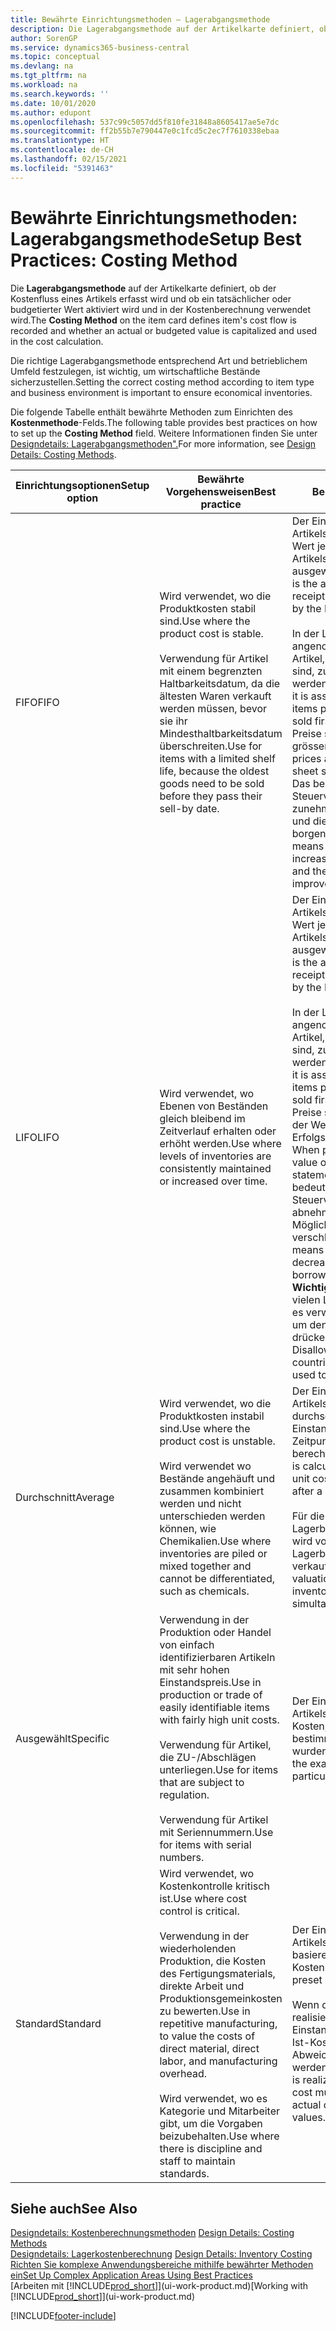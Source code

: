 ```yaml
---
title: Bewährte Einrichtungsmethoden – Lagerabgangsmethode
description: Die Lagerabgangsmethode auf der Artikelkarte definiert, ob der Kostenfluss eines Artikels erfasst wird und ob ein tatsächlicher oder budgetierter Wert aktiviert wird und in der Kostenberechnung verwendet wird.
author: SorenGP
ms.service: dynamics365-business-central
ms.topic: conceptual
ms.devlang: na
ms.tgt_pltfrm: na
ms.workload: na
ms.search.keywords: ''
ms.date: 10/01/2020
ms.author: edupont
ms.openlocfilehash: 537c99c5057dd5f810fe31848a8605417ae5e7dc
ms.sourcegitcommit: ff2b55b7e790447e0c1fcd5c2ec7f7610338ebaa
ms.translationtype: HT
ms.contentlocale: de-CH
ms.lasthandoff: 02/15/2021
ms.locfileid: "5391463"
---
```

# <a name="setup-best-practices-costing-method"></a><span data-ttu-id="e71a5-103">Bewährte Einrichtungsmethoden: Lagerabgangsmethode</span><span class="sxs-lookup"><span data-stu-id="e71a5-103">Setup Best Practices: Costing Method</span></span>

<span data-ttu-id="e71a5-104">Die **Lagerabgangsmethode** auf der Artikelkarte definiert, ob der Kostenfluss eines Artikels erfasst wird und ob ein tatsächlicher oder budgetierter Wert aktiviert wird und in der Kostenberechnung verwendet wird.</span><span class="sxs-lookup"><span data-stu-id="e71a5-104">The **Costing Method** on the item card defines item's cost flow is recorded and whether an actual or budgeted value is capitalized and used in the cost calculation.</span></span>  

 <span data-ttu-id="e71a5-105">Die richtige Lagerabgangsmethode entsprechend Art und betrieblichem Umfeld festzulegen, ist wichtig, um wirtschaftliche Bestände sicherzustellen.</span><span class="sxs-lookup"><span data-stu-id="e71a5-105">Setting the correct costing method according to item type and business environment is important to ensure economical inventories.</span></span>  

 <span data-ttu-id="e71a5-106">Die folgende Tabelle enthält bewährte Methoden zum Einrichten des **Kostenmethode**-Felds.</span><span class="sxs-lookup"><span data-stu-id="e71a5-106">The following table provides best practices on how to set up the **Costing Method** field.</span></span> <span data-ttu-id="e71a5-107">Weitere Informationen finden Sie unter [Designdetails: Lagerabgangsmethoden".](design-details-costing-methods.md)</span><span class="sxs-lookup"><span data-stu-id="e71a5-107">For more information, see [Design Details: Costing Methods](design-details-costing-methods.md).</span></span>  

|<span data-ttu-id="e71a5-108">Einrichtungsoptionen</span><span class="sxs-lookup"><span data-stu-id="e71a5-108">Setup option</span></span>|<span data-ttu-id="e71a5-109">Bewährte Vorgehensweisen</span><span class="sxs-lookup"><span data-stu-id="e71a5-109">Best practice</span></span>|<span data-ttu-id="e71a5-110">Bemerkung</span><span class="sxs-lookup"><span data-stu-id="e71a5-110">Comment</span></span>|  
|------------------|-------------------|-------------|  
|<span data-ttu-id="e71a5-111">FIFO</span><span class="sxs-lookup"><span data-stu-id="e71a5-111">FIFO</span></span>|<span data-ttu-id="e71a5-112">Wird verwendet, wo die Produktkosten stabil sind.</span><span class="sxs-lookup"><span data-stu-id="e71a5-112">Use where the product cost is stable.</span></span><br /><br /> <span data-ttu-id="e71a5-113">Verwendung für Artikel mit einem begrenzten Haltbarkeitsdatum, da die ältesten Waren verkauft werden müssen, bevor sie ihr Mindesthaltbarkeitsdatum überschreiten.</span><span class="sxs-lookup"><span data-stu-id="e71a5-113">Use for items with a limited shelf life, because the oldest goods need to be sold before they pass their sell-by date.</span></span>|<span data-ttu-id="e71a5-114">Der Einstandspreis eines Artikels ist der tatsächliche Wert jedes Eingangs des Artikels, nach der FIFO-Regel ausgewählt.</span><span class="sxs-lookup"><span data-stu-id="e71a5-114">An item's unit cost is the actual value of any receipt of the item, selected by the FIFO rule.</span></span><br /><br /> <span data-ttu-id="e71a5-115">In der Lagerbewertung wird angenommen, dass die ersten Artikel, die im Lager platziert sind, zuerst verkauft werden.</span><span class="sxs-lookup"><span data-stu-id="e71a5-115">In inventory valuation, it is assumed that the first items placed in inventory are sold first.</span></span> <span data-ttu-id="e71a5-116">**Hinweis:**  Wenn Preise steigen, zeigt die Bilanz grösseren Wert.</span><span class="sxs-lookup"><span data-stu-id="e71a5-116">**Note:**  When prices are rising, the balance sheet shows greater value.</span></span> <span data-ttu-id="e71a5-117">Das bedeutet, dass Steuerverbindlichkeiten zunehmen, aber die Bonität und die Möglichkeit, Kasse zu borgen verbessert sich.</span><span class="sxs-lookup"><span data-stu-id="e71a5-117">This means that tax liabilities increase, but credit scores and the ability to borrow cash improve.</span></span>|  
|<span data-ttu-id="e71a5-118">LIFO</span><span class="sxs-lookup"><span data-stu-id="e71a5-118">LIFO</span></span>|<span data-ttu-id="e71a5-119">Wird verwendet, wo Ebenen von Beständen gleich bleibend im Zeitverlauf erhalten oder erhöht werden.</span><span class="sxs-lookup"><span data-stu-id="e71a5-119">Use where levels of inventories are consistently maintained or increased over time.</span></span>|<span data-ttu-id="e71a5-120">Der Einstandspreis eines Artikels ist der tatsächliche Wert jedes Eingangs des Artikels, nach der LIFO-Regel ausgewählt.</span><span class="sxs-lookup"><span data-stu-id="e71a5-120">An item's unit cost is the actual value of any receipt of the item, selected by the LIFO rule.</span></span><br /><br /> <span data-ttu-id="e71a5-121">In der Lagerbewertung wird angenommen, dass die letzten Artikel, die im Lager platziert sind, zuerst verkauft werden.</span><span class="sxs-lookup"><span data-stu-id="e71a5-121">In inventory valuation, it is assumed that the last items placed in inventory are sold first.</span></span> <span data-ttu-id="e71a5-122">**Hinweis:** Wenn Preise steigen, reduziert sich der Wert in den Erfolgsrechnungskonten.</span><span class="sxs-lookup"><span data-stu-id="e71a5-122">**Note:**  When prices are rising, the value on the income statement decreases.</span></span> <span data-ttu-id="e71a5-123">Das bedeutet, dass Steuerverbindlichkeiten abnehmen, aber die Möglichkeit, Kasse zu borgen verschlechtert sich.</span><span class="sxs-lookup"><span data-stu-id="e71a5-123">This means that tax liabilities decrease, but the ability to borrow cash deteriorates.</span></span> <span data-ttu-id="e71a5-124">**Wichtig:** Nicht zugelassen in vielen Ländern/Regionen, da es verwendet werden kann, um den Deckungsbeitrag zu drücken.</span><span class="sxs-lookup"><span data-stu-id="e71a5-124">**Important:**  Disallowed in many countries/regions, as it can be used to depress profit.</span></span>|  
|<span data-ttu-id="e71a5-125">Durchschnitt</span><span class="sxs-lookup"><span data-stu-id="e71a5-125">Average</span></span>|<span data-ttu-id="e71a5-126">Wird verwendet, wo die Produktkosten instabil sind.</span><span class="sxs-lookup"><span data-stu-id="e71a5-126">Use where the product cost is unstable.</span></span><br /><br /> <span data-ttu-id="e71a5-127">Wird verwendet wo Bestände angehäuft und zusammen kombiniert werden und nicht unterschieden werden können, wie Chemikalien.</span><span class="sxs-lookup"><span data-stu-id="e71a5-127">Use where inventories are piled or mixed together and cannot be differentiated, such as chemicals.</span></span>|<span data-ttu-id="e71a5-128">Der Einstandspreis eines Artikels wird, wie der durchschnittliche Einstandspreis, an jedem Zeitpunkt nach einem Kauf berechnet.</span><span class="sxs-lookup"><span data-stu-id="e71a5-128">An item's unit cost is calculated as the average unit cost at each point in time after a purchase.</span></span><br /><br /> <span data-ttu-id="e71a5-129">Für die Lagerbestandsbewertung wird vorausgesetzt, dass alle Lagerbestände gleichzeitig verkauft werden.</span><span class="sxs-lookup"><span data-stu-id="e71a5-129">For inventory valuation, it is assumed that all inventories are sold simultaneously.</span></span>|
|<span data-ttu-id="e71a5-130">Ausgewählt</span><span class="sxs-lookup"><span data-stu-id="e71a5-130">Specific</span></span>|<span data-ttu-id="e71a5-131">Verwendung in der Produktion oder Handel von einfach identifizierbaren Artikeln mit sehr hohen Einstandspreis.</span><span class="sxs-lookup"><span data-stu-id="e71a5-131">Use in production or trade of easily identifiable items with fairly high unit costs.</span></span><br /><br /> <span data-ttu-id="e71a5-132">Verwendung für Artikel, die ZU-/Abschlägen unterliegen.</span><span class="sxs-lookup"><span data-stu-id="e71a5-132">Use for items that are subject to regulation.</span></span><br /><br /> <span data-ttu-id="e71a5-133">Verwendung für Artikel mit Seriennummern.</span><span class="sxs-lookup"><span data-stu-id="e71a5-133">Use for items with serial numbers.</span></span>|<span data-ttu-id="e71a5-134">Der Einstandspreis eines Artikels sind die exakten Kosten, zu denen die bestimmte Einheit empfangen wurden.</span><span class="sxs-lookup"><span data-stu-id="e71a5-134">An item's unit cost is the exact cost at which the particular unit was received.</span></span>|
|<span data-ttu-id="e71a5-135">Standard</span><span class="sxs-lookup"><span data-stu-id="e71a5-135">Standard</span></span>|<span data-ttu-id="e71a5-136">Wird verwendet, wo Kostenkontrolle kritisch ist.</span><span class="sxs-lookup"><span data-stu-id="e71a5-136">Use where cost control is critical.</span></span><br /><br /> <span data-ttu-id="e71a5-137">Verwendung in der wiederholenden Produktion, die Kosten des Fertigungsmaterials, direkte Arbeit und Produktionsgemeinkosten zu bewerten.</span><span class="sxs-lookup"><span data-stu-id="e71a5-137">Use in repetitive manufacturing, to value the costs of direct material, direct labor, and manufacturing overhead.</span></span><br /><br /> <span data-ttu-id="e71a5-138">Wird verwendet, wo es Kategorie und Mitarbeiter gibt, um die Vorgaben beizubehalten.</span><span class="sxs-lookup"><span data-stu-id="e71a5-138">Use where there is discipline and staff to maintain standards.</span></span>|<span data-ttu-id="e71a5-139">Der Einstandspreis eines Artikels ist voreingestellt basierend auf vorkalkulierten Kosten.</span><span class="sxs-lookup"><span data-stu-id="e71a5-139">An item's unit cost is preset based on estimated.</span></span><br /><br /> <span data-ttu-id="e71a5-140">Wenn die Ist-Kosten später realisiert werden, muss der Einstandspreis (fest) auf die Ist-Kosten durch Abweichungswerte reguliert werden.</span><span class="sxs-lookup"><span data-stu-id="e71a5-140">When the actual cost is realized later, the standard cost must be adjusted to the actual cost through variance values.</span></span>|  

## <a name="see-also"></a><span data-ttu-id="e71a5-141">Siehe auch</span><span class="sxs-lookup"><span data-stu-id="e71a5-141">See Also</span></span>  
 <span data-ttu-id="e71a5-142">[Designdetails: Kostenberechnungsmethoden](design-details-costing-methods.md) </span><span class="sxs-lookup"><span data-stu-id="e71a5-142">[Design Details: Costing Methods](design-details-costing-methods.md) </span></span>  
 <span data-ttu-id="e71a5-143">[Designdetails: Lagerkostenberechnung](design-details-inventory-costing.md) </span><span class="sxs-lookup"><span data-stu-id="e71a5-143">[Design Details: Inventory Costing](design-details-inventory-costing.md) </span></span>  
 [<span data-ttu-id="e71a5-144">Richten Sie komplexe Anwendungsbereiche mithilfe bewährter Methoden ein</span><span class="sxs-lookup"><span data-stu-id="e71a5-144">Set Up Complex Application Areas Using Best Practices</span></span>](set-up-complex-application-areas-using-best-practices.md)  
 <span data-ttu-id="e71a5-145">[Arbeiten mit [!INCLUDE[prod_short](includes/prod_short.md)]](ui-work-product.md)</span><span class="sxs-lookup"><span data-stu-id="e71a5-145">[Working with [!INCLUDE[prod_short](includes/prod_short.md)]](ui-work-product.md)</span></span>


[!INCLUDE[footer-include](includes/footer-banner.md)]